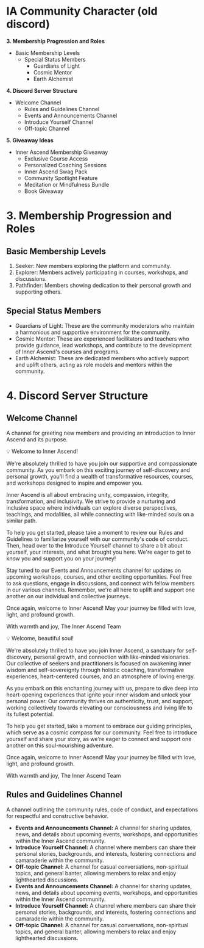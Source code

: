 # IA Community Character (old discord)

**3. Membership Progression and Roles**

- Basic Membership Levels
   - Special Status Members
      - Guardians of Light
      - Cosmic Mentor
      - Earth Alchemist

**4. Discord Server Structure**

- Welcome Channel
   - Rules and Guidelines Channel
   - Events and Announcements Channel
   - Introduce Yourself Channel
   - Off-topic Channel

**5. Giveaway Ideas**

- Inner Ascend Membership Giveaway
   - Exclusive Course Access
   - Personalized Coaching Sessions
   - Inner Ascend Swag Pack
   - Community Spotlight Feature
   - Meditation or Mindfulness Bundle
   - Book Giveaway

# **3. Membership Progression and Roles**

## **Basic Membership Levels**

1. Seeker: New members exploring the platform and community. 
2. Explorer: Members actively participating in courses, workshops, and discussions. 
3. Pathfinder: Members showing dedication to their personal growth and supporting others.

## **Special Status Members**

- Guardians of Light: These are the community moderators who maintain a harmonious and supportive environment for the community.
- Cosmic Mentor: These are experienced facilitators and teachers who provide guidance, lead workshops, and contribute to the development of Inner Ascend's courses and programs.
- Earth Alchemist: These are dedicated members who actively support and uplift others, acting as role models and mentors within the community.

# **4. Discord Server Structure**

## **Welcome Channel**

A channel for greeting new members and providing an introduction to Inner Ascend and its purpose.

<aside>
💡 Welcome to Inner Ascend!

We're absolutely thrilled to have you join our supportive and compassionate community. As you embark on this exciting journey of self-discovery and personal growth, you'll find a wealth of transformative resources, courses, and workshops designed to inspire and empower you.

Inner Ascend is all about embracing unity, compassion, integrity, transformation, and inclusivity. We strive to provide a nurturing and inclusive space where individuals can explore diverse perspectives, teachings, and modalities, all while connecting with like-minded souls on a similar path.

To help you get started, please take a moment to review our Rules and Guidelines to familiarize yourself with our community's code of conduct. Then, head over to the Introduce Yourself channel to share a bit about yourself, your interests, and what brought you here. We're eager to get to know you and support you on your journey!

Stay tuned to our Events and Announcements channel for updates on upcoming workshops, courses, and other exciting opportunities. Feel free to ask questions, engage in discussions, and connect with fellow members in our various channels. Remember, we're all here to uplift and support one another on our individual and collective journeys.

Once again, welcome to Inner Ascend! May your journey be filled with love, light, and profound growth.

With warmth and joy,
The Inner Ascend Team

</aside>

<aside>
💡 Welcome, beautiful soul!

We're absolutely thrilled to have you join Inner Ascend, a sanctuary for self-discovery, personal growth, and connection with like-minded visionaries. Our collective of seekers and practitioners is focused on awakening inner wisdom and self-sovereignty through holistic coaching, transformative experiences, heart-centered courses, and an atmosphere of loving energy.

As you embark on this enchanting journey with us, prepare to dive deep into heart-opening experiences that ignite your inner wisdom and unlock your personal power. Our community thrives on authenticity, trust, and support, working collectively towards elevating our consciousness and living life to its fullest potential.

To help you get started, take a moment to embrace our guiding principles, which serve as a cosmic compass for our community. Feel free to introduce yourself and share your story, as we're eager to connect and support one another on this soul-nourishing adventure.

Once again, welcome to Inner Ascend! May your journey be filled with love, light, and profound growth. 

With warmth and joy,
The Inner Ascend Team 

</aside>

## **Rules and Guidelines Channel**

A channel outlining the community rules, code of conduct, and expectations for respectful and constructive behavior.

- **Events and Announcements Channel:** A channel for sharing updates, news, and details about upcoming events, workshops, and opportunities within the Inner Ascend community.
- **Introduce Yourself Channel:** A channel where members can share their personal stories, backgrounds, and interests, fostering connections and camaraderie within the community.
- **Off-topic Channel:** A channel for casual conversations, non-spiritual topics, and general banter, allowing members to relax and enjoy lighthearted discussions.
- **Events and Announcements Channel:** A channel for sharing updates, news, and details about upcoming events, workshops, and opportunities within the Inner Ascend community.
- **Introduce Yourself Channel:** A channel where members can share their personal stories, backgrounds, and interests, fostering connections and camaraderie within the community.
- **Off-topic Channel:** A channel for casual conversations, non-spiritual topics, and general banter, allowing members to relax and enjoy lighthearted discussions.